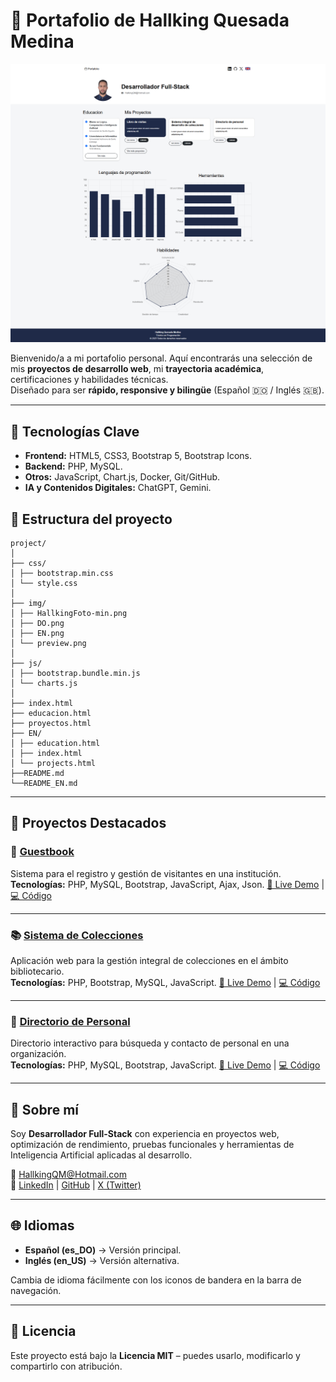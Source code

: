 # 💼 Portafolio de Hallking Quesada Medina

![Portafolio Screenshot](img/PortafolioScreenshot.png)

Bienvenido/a a mi portafolio personal. Aquí encontrarás una selección de mis **proyectos de desarrollo web**, mi **trayectoria académica**, certificaciones y habilidades técnicas.  
Diseñado para ser **rápido, responsive y bilingüe** (Español 🇩🇴 / Inglés 🇬🇧).

---

## 🚀 Tecnologías Clave
- **Frontend:** HTML5, CSS3, Bootstrap 5, Bootstrap Icons.
- **Backend:** PHP, MySQL.
- **Otros:** JavaScript, Chart.js, Docker, Git/GitHub.
- **IA y Contenidos Digitales:** ChatGPT, Gemini.

## 📂 Estructura del proyecto

```
project/
│
├── css/
│ ├── bootstrap.min.css
│ └── style.css
│
├── img/
│ ├── HallkingFoto-min.png
│ ├── DO.png
│ ├── EN.png
│ └── preview.png
│
├── js/
│ ├── bootstrap.bundle.min.js
│ └── charts.js
│
├── index.html
├── educacion.html
├── proyectos.html
├── EN/
│ ├── education.html
│ ├── index.html
│ └── projects.html
├──README.md
└──README_EN.md
```

---

## 📂 Proyectos Destacados

### 📝 [Guestbook](#)
Sistema para el registro y gestión de visitantes en una institución.  
**Tecnologías:** PHP, MySQL, Bootstrap, JavaScript, Ajax, Json.
[🔗 Live Demo](#) | [💻 Código](#)

---

### 📚 [Sistema de Colecciones](#)
Aplicación web para la gestión integral de colecciones en el ámbito bibliotecario.  
**Tecnologías:** PHP, Bootstrap, MySQL, JavaScript. 
[🔗 Live Demo](#) | [💻 Código](#)

---

### 👥 [Directorio de Personal](#)
Directorio interactivo para búsqueda y contacto de personal en una organización.  
**Tecnologías:** PHP, MySQL, Bootstrap, JavaScript.
[🔗 Live Demo](#) | [💻 Código](#)

---

## 📜 Sobre mí
Soy **Desarrollador Full-Stack** con experiencia en proyectos web, optimización de rendimiento, pruebas funcionales y herramientas de Inteligencia Artificial aplicadas al desarrollo.

📧 [HallkingQM@Hotmail.com](mailto:HallkingQM@Hotmail.com) <br>
🔗 [LinkedIn](https://www.linkedin.com/in/hallkingquesadamedina/) | [GitHub](https://github.com/HallkingQM) | [X (Twitter)](https://x.com/HallkingM66318)

---

## 🌐 Idiomas
- **Español (es_DO)** → Versión principal.  
- **Inglés (en_US)** → Versión alternativa.  

Cambia de idioma fácilmente con los iconos de bandera en la barra de navegación.

---

## 📄 Licencia
Este proyecto está bajo la **Licencia MIT** – puedes usarlo, modificarlo y compartirlo con atribución.